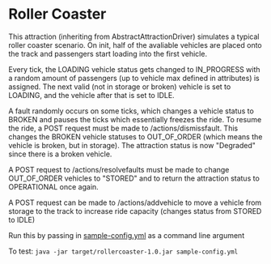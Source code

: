 # Roller Coaster
This attraction (inheriting from AbstractAttractionDriver) simulates a typical roller coaster scenario. On init, half of the avaliable vehicles are placed onto the track and passengers start loading into the first vehicle.

Every tick, the LOADING vehicle status gets changed to IN_PROGRESS with a random amount of passengers (up to vehicle max defined in attributes) is assigned. The next valid (not in storage or broken) vehicle is set to LOADING, and the vehicle after that is set to IDLE. 

A fault randomly occurs on some ticks, which changes a vehicle status to BROKEN and pauses the ticks which essentially freezes the ride. To resume the ride, a POST request must be made to /actions/dismissfault. This changes the BROKEN vehicle statuses to OUT_OF_ORDER (which means the vehicle is broken, but in storage). The attraction status is now "Degraded" since there is a broken vehicle.

A POST request to /actions/resolvefaults must be made to change OUT_OF_ORDER vehicles to "STORED" and to return the attraction status to OPERATIONAL once again.

A POST request can be made to /actions/addvehicle to move a vehicle from storage to the track to increase ride capacity (changes status from STORED to IDLE)

Run this by passing in [sample-config.yml](sample-config.yml) as a command line argument

To test: `java -jar target/rollercoaster-1.0.jar sample-config.yml`